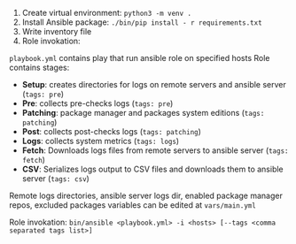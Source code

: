 1. Create virtual environment: `python3 -m venv .`
2. Install Ansible package: `./bin/pip install - r requirements.txt`
3. Write inventory file
3. Role invokation:

`playbook.yml` contains play that run ansible role on specified hosts
Role contains stages:
- __Setup__: creates directories for logs on remote servers and ansible server (`tags: pre`)
- __Pre__: collects pre-checks logs (`tags: pre`)
- __Patching__: package manager and packages system editions (`tags: patching`)
- __Post__: collects post-checks logs (`tags: patching`)
- __Logs__: collects system metrics (`tags: logs`)
- __Fetch__: Downloads logs files from remote servers to ansible server (`tags: fetch`)
- __CSV__: Serializes logs output to CSV files and downloads them to ansible server (`tags: csv`)

Remote logs directories, ansible server logs dir, enabled package manager repos, excluded packages variables can be edited at `vars/main.yml`

Role invokation: `bin/ansible <playbook.yml> -i <hosts> [--tags <comma separated tags list>]`